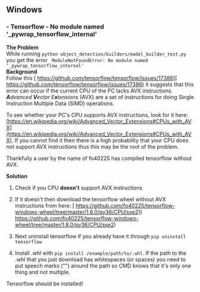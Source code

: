 ## Windows
### - Tensorflow - No module named '_pywrap_tensorflow_internal'
**The Problem** <br>
While running `python object_detection/builders/model_builder_test.py` you get the error ` ModuleNotFoundError: No module named '_pywrap_tensorflow_internal'` <br>
**Background** <br>
Follow this [ https://github.com/tensorflow/tensorflow/issues/17386]( https://github.com/tensorflow/tensorflow/issues/17386) it suggests that this error can occur if the current CPU of the PC lacks AVX instructions. _**A**dvanced **V**ector E**x**tensions_ (AVX) are a set of instructions for doing Single Instruction Multiple Data (SIMD) operations. 

To see whether your PC's CPU supports AVX instructions, look for it here: [https://en.wikipedia.org/wiki/Advanced_Vector_Extensions#CPUs_with_AVX](https://en.wikipedia.org/wiki/Advanced_Vector_Extensions#CPUs_with_AVX). If you cannot find it then there is a high probability that your CPU does not support AVX instructions thus this may be the root of the problem.

Thankfully a user by the name of fo40225 has compiled tensorflow without AVX.

**Solution** <br>
1. Check if you CPU **doesn't** support AVX instructions

2. If it doesn't then download the tensorflow wheel without AVX instructions from here:
[ https://github.com/fo40225/tensorflow-windows-wheel/tree/master/1.8.0/py36/CPU/sse2]( https://github.com/fo40225/tensorflow-windows-wheel/tree/master/1.8.0/py36/CPU/sse2) 

3. Next uninstall tensorflow if you already have it through `pip uninstall tensorflow`

4. Install .whl with `pip install /example/path/to/.whl`. If the path to the .whl that you just download has whitespaces (or spaces) you  need to put speech marks ("") around the path so CMD knows that it's only one thing and not multiple.

Tensorflow should be installed!
